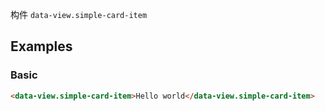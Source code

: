构件 `data-view.simple-card-item`

## Examples

### Basic

```html preview
<data-view.simple-card-item>Hello world</data-view.simple-card-item>
```
